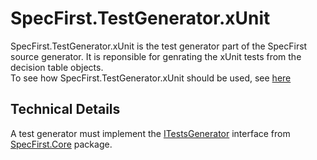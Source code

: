 # SpecFirst.TestGenerator.xUnit
SpecFirst.TestGenerator.xUnit is the test generator part of the SpecFirst source generator. It is reponsible for genrating the xUnit tests from the decision table objects.  
To see how SpecFirst.TestGenerator.xUnit should be used, see [here](https://github.com/yinghuaxuan/SpecFirst/blob/4ef31dbcbc6fad4977cdbe328a8671c39f64bb49/README.md#usage) 

## Technical Details
A test generator must implement the [ITestsGenerator](https://github.com/yinghuaxuan/spec-first/blob/develop/src/SpecFirst.Core/ITestsGenerator.cs) interface from [SpecFirst.Core](https://www.nuget.org/packages/SpecFirst.Core/) package.    

